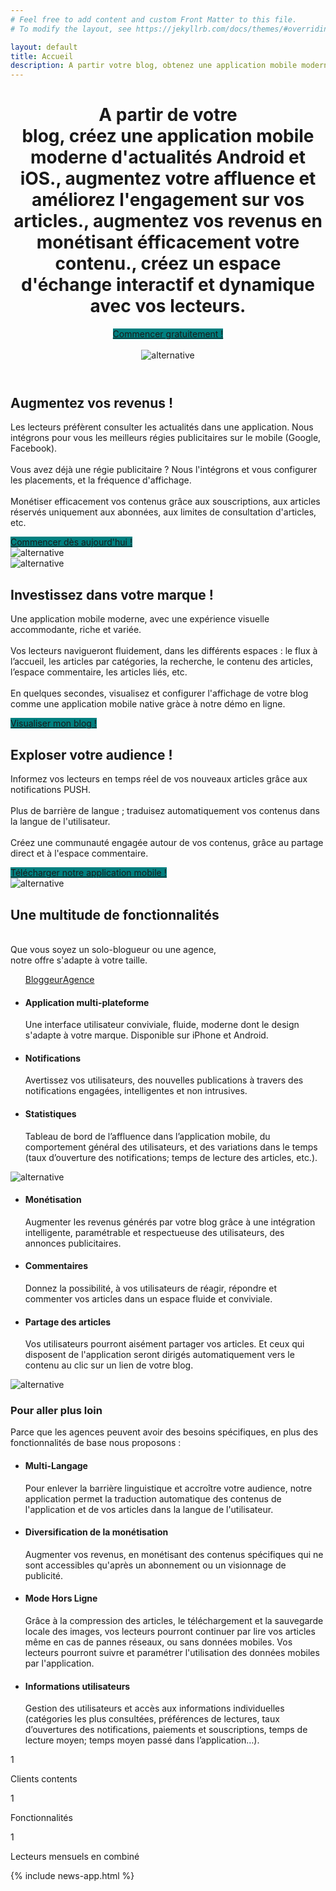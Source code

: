 ```yaml
---
# Feel free to add content and custom Front Matter to this file.
# To modify the layout, see https://jekyllrb.com/docs/themes/#overriding-theme-defaults

layout: default
title: Accueil
description: A partir votre blog, obtenez une application mobile moderne, améliorez votre engagement et augmentez vos revenus.
---
```



<!-- Header -->
<header id="header" class="header">
    <div class="container">
        <div class="row">
            <div class="col-lg-6">
                <div class="text-container">
                    <h1>A partir de votre <br>blog,
                        <span id="js-rotating">
                            créez une application mobile moderne d'actualités Android et iOS.,
                            augmentez votre affluence et améliorez l'engagement sur vos articles.,
                            augmentez vos revenus en monétisant éfficacement votre contenu.,
                            créez un espace d'échange interactif et dynamique avec vos lecteurs.
                            </span>
                    </h1>
                    <a style="background-color: teal; !important;" class="btn-solid-lg" href="/offers">
                        Commencer gratuitement !
                    </a>
                    <br><br>
                </div>
                <!-- end of text-container -->
            </div>
            <!-- end of col -->
            <div class="col-lg-6">
                <img class="img-fluid" src="/assets/images/demos/presentation.png" alt="alternative">
            </div>
            <!-- end of col -->
        </div>
        <!-- end of row -->
    </div>
    <!-- end of container -->
</header>
<!-- end of header -->
<!-- end of header -->

<!-- Details 1 -->
<div class="basic-2 bg-dark-blue">
    <div class="container">
        <div class="row">
            <div class="col-lg-6">
                <div class="text-container">
                    <h2>Augmentez vos revenus !</h2>
                    <p>
                        Les lecteurs préfèrent consulter les actualités dans une application.
                        Nous intégrons pour vous les meilleurs régies publicitaires sur le mobile (Google, Facebook).
                        <br><br> Vous avez déjà une régie publicitaire ? Nous l'intégrons et vous configurer les placements,
                        et la fréquence d'affichage.
                        <br><br> Monétiser efficacement vos contenus grâce aux souscriptions, aux articles réservés 
                        uniquement aux abonnées, aux limites de consultation d'articles, etc.
                    </p>
                    <a style="background-color: teal;" class="btn-solid-reg" href="/offers">
                        Commencer dès aujourd'hui !
                    </a>
                </div>
                <!-- end of text-container -->
            </div>
            <!-- end of col -->
            <div class="col-lg-6">
                <div class="image-container">
                    <img class="img-fluid" src="/assets/images/demos/action.png" alt="alternative">
                </div>
                <!-- end of image-container -->
            </div>
            <!-- end of col -->
        </div>
        <!-- end of row -->
        <div class="row">
            <div class="col-lg-6">
                <div class="image-container">
                    <img class="img-fluid" src="/assets/images/demos/action.png" alt="alternative">
                </div>
                <!-- end of image-container -->
            </div>
            <!-- end of col -->
            <div class="col-lg-6">
                <div class="text-container">
                    <h2>Investissez dans votre marque !</h2>
                    <p>
                        Une application mobile moderne, avec une expérience visuelle accommodante, riche et variée.
                        <br><br> Vos lecteurs navigueront fluidement, dans les différents espaces : le flux à l’accueil,
                        les articles par catégories, la recherche, le contenu des articles, l’espace commentaire, 
                        les articles liés, etc.
                        <br><br> En quelques secondes, visualisez et configurer l'affichage de votre blog comme une 
                        application mobile native gràce à notre démo en ligne.
                    </p>
                    <a style="background-color: teal;" class="btn-solid-reg" href="https://mynewsdemo.theresilient.dev/">
                        Visualiser mon blog !
                    </a>
                </div>
                <!-- end of text-container -->
            </div>
            <!-- end of col -->
        </div>
        <!-- end of row -->
        <div class="row">
            <div class="col-lg-6">
                <div class="text-container">
                    <h2>Exploser votre audience !</h2>
                    <p>
                        Informez vos lecteurs en temps réel de vos nouveaux articles grâce aux notifications PUSH.
                        <br><br> Plus de barrière de langue ; traduisez automatiquement vos contenus dans la langue de 
                        l'utilisateur.
                        <br><br> Créez une communauté engagée autour de vos contenus, grâce au partage direct et à
                        l'espace commentaire.
                    </p>
                    <a style="background-color: teal;" class="btn-solid-reg" href="/">
                        Télécharger notre application mobile !
                    </a>
                </div>
                <!-- end of text-container -->
            </div>
            <!-- end of col -->
            <div class="col-lg-6">
                <div class="image-container">
                    <img class="img-fluid" src="/assets/images/demos/action.png" alt="alternative">
                </div>
                <!-- end of image-container -->
            </div>
            <!-- end of col -->
        </div>
        <!-- end of row -->
    </div>
    <!-- end of container -->
</div>
<!-- end of details 1 -->

<!-- Features -->
<div id="features" class="tabs">
    <div class="container">
        <div class="row">
            <div class="col-lg-12">
                <h2 class="h2-heading">Une multitude de fonctionnalités</h2>
                <div class="p-heading">
                    <br> Que vous soyez un solo-blogueur ou une agence,<br> notre offre s'adapte à votre taille.
                </div>
            </div>
            <!-- end of col -->
        </div>
        <!-- end of row -->
        <div class="row">
            <!-- Tabs Links -->
            <ul class="nav nav-tabs" id="templateTabs" role="tablist">
                <li style="display: flex;" class="nav-item">
                    <a class="nav-link active" id="nav-blogger" data-toggle="tab" href="#blogger"
                       role="tab" aria-controls="blogger" aria-selected="true">Bloggeur</a>
                    <a class="nav-link" id="nav-agency" data-toggle="tab" href="#agency" role="tab"
                       aria-controls="tab-1" aria-selected="true">Agence</a>
                </li>
            </ul>
            <!-- end of tabs links -->
            <!-- Tabs Content-->
            <div class="tab-content" id="templateTabsContent">
                <!-- Tab -->
                <div class="tab-pane fade show active" id="blogger" role="tabpanel"
                     aria-labelledby="blogger">
                    <div class="container">
                        <div class="row">
                            <!-- Icon Cards Pane -->
                            <div class="col-lg-4">
                                <ul class="list-unstyled li-space-lg first">
                                    <li class="media">
                                            <span class="fa-stack">
                                                <i class="fas fa-circle fa-stack-2x"></i>
                                                <i class="far fa-check-circle fa-stack-1x"></i>
                                            </span>
                                        <div class="media-body">
                                            <h4>Application multi-plateforme</h4>
                                            <p>
                                                Une interface utilisateur conviviale, fluide, moderne dont le design 
                                                s'adapte à votre marque.
                                                Disponible sur iPhone et Android.
                                            </p>
                                        </div>
                                    </li>
                                    <li class="media">
                                            <span class="fa-stack">
                                                <i class="fas fa-circle fa-stack-2x"></i>
                                                <i class="far fa-bell fa-stack-1x"></i>
                                            </span>
                                        <div class="media-body">
                                            <h4>Notifications</h4>
                                            <p>
                                                Avertissez vos utilisateurs, des nouvelles publications à travers des
                                                notifications engagées, intelligentes et non intrusives.
                                            </p>
                                        </div>
                                    </li>
                                    <li class="media">
                                            <span class="fa-stack">
                                                <i class="fas fa-circle fa-stack-2x"></i>
                                                <i class="fas fa-desktop fa-stack-1x"></i>
                                            </span>
                                        <div class="media-body">
                                            <h4>Statistiques</h4>
                                            <p>
                                                Tableau de bord de l’affluence dans l’application mobile, du comportement 
                                                général des utilisateurs, et des variations dans le temps 
                                                (taux d’ouverture des notifications; temps de lecture des articles, etc.).
                                            </p>
                                        </div>
                                    </li>
                                </ul>
                            </div>
                            <!-- end of col -->
                            <!-- end of icon cards pane -->
                            <!-- Image Pane -->
                            <div class="col-lg-4">
                                <img style="margin: auto 0" class="img-fluid" src="/assets/images/demos/article_header.png" alt="alternative">
                            </div>
                            <!-- end of col -->
                            <!-- end of image pane -->
                            <!-- Icon Cards Pane -->
                            <div class="col-lg-4">
                                <ul class="list-unstyled li-space-lg">
                                    <li class="media">
                                            <span class="fa-stack">
                                                <i class="fas fa-circle fa-stack-2x"></i>
                                                <i class="fas fa-money-bill fa-stack-1x"></i>
                                            </span>
                                        <div class="media-body">
                                            <h4>Monétisation</h4>
                                            <p>
                                                Augmenter les revenus générés par votre blog grâce à une intégration
                                                intelligente, paramétrable et respectueuse des utilisateurs, des
                                                annonces publicitaires.
                                            </p>
                                        </div>
                                    </li>
                                    <li class="media">
                                            <span class="fa-stack">
                                                <i class="fas fa-circle fa-stack-2x"></i>
                                                <i class="fas fa-comment fa-stack-1x"></i>
                                            </span>
                                        <div class="media-body">
                                            <h4>Commentaires</h4>
                                            <p>
                                                Donnez la possibilité, à vos utilisateurs de réagir, répondre et
                                                commenter vos articles dans un espace fluide et conviviale.
                                            </p>
                                        </div>
                                    </li>
                                    <li class="media">
                                            <span class="fa-stack">
                                                <i class="fas fa-circle fa-stack-2x"></i>
                                                <i class="far fa-share-square fa-stack-1x"></i>
                                            </span>
                                        <div class="media-body">
                                            <h4>Partage des articles</h4>
                                            <p>
                                                Vos utilisateurs pourront aisément partager vos articles.
                                                Et ceux qui disposent de l'application seront dirigés automatiquement   
                                                vers le contenu au clic sur un lien de votre blog.
                                            </p>
                                        </div>
                                    </li>
                                </ul>
                            </div>
                            <!-- end of col -->
                            <!-- end of icon cards pane -->
                        </div>
                        <!-- end of row -->
                    </div>
                    <!-- end of container -->
                </div>
                <!-- end of tab-pane -->
                <!-- end of tab -->
                <!-- Tab -->
                <div class="tab-pane fade" id="agency" role="tabpanel" aria-labelledby="agency">
                    <div class="container">
                        <div class="row">
                            <!-- Image Pane -->
                            <div class="col-lg-4">
                                <img class="img-fluid" src="/assets/images/demos/home_offline_dark.png"
                                     alt="alternative">
                            </div>
                            <!-- end of col -->
                            <!-- end of image pane -->
                            <!-- Text And Icon Cards Area -->
                            <div class="col-lg-8">
                                <h3>Pour aller plus loin</h3>
                                <p class="sub-heading">
                                    Parce que les agences peuvent avoir des besoins spécifiques, en plus des 
                                    fonctionnalités de base nous proposons :
                                </p>
                                <ul class="list-unstyled li-space-lg first">
                                    <li class="media">
                                            <span class="fa-stack">
                                                <i class="fas fa-circle fa-stack-2x"></i>
                                                <i class="fas fa-language fa-stack-1x"></i>
                                            </span>
                                        <div class="media-body">
                                            <h4>Multi-Langage</h4>
                                            <p>
                                                Pour enlever la barrière linguistique et accroître votre audience, notre
                                                application permet la traduction automatique des contenus de l'application 
                                                et de vos articles dans la langue de l'utilisateur.
                                            </p>
                                        </div>
                                    </li>
                                    <li class="media">
                                            <span class="fa-stack">
                                                <i class="fas fa-circle fa-stack-2x"></i>
                                                <i class="fas fa-lock fa-stack-1x"></i>
                                            </span>
                                        <div class="media-body">
                                            <h4>Diversification de la monétisation</h4>
                                            <p>
                                                Augmenter vos revenus, en monétisant des contenus spécifiques qui ne
                                                sont accessibles qu'après un abonnement ou un visionnage de publicité.
                                            </p>
                                        </div>
                                    </li>
                                    <li class="media">
                                            <span class="fa-stack">
                                                <i class="fas fa-circle fa-stack-2x"></i>
                                                <i class="fas fa-times-circle fa-stack-1x"></i>
                                            </span>
                                        <div class="media-body">
                                            <h4>Mode Hors Ligne</h4>
                                            <p>
                                                Grâce à la compression des articles, le téléchargement et la sauvegarde
                                                locale des images, vos lecteurs pourront continuer par lire vos articles
                                                même en cas de pannes réseaux, ou sans données mobiles.
                                                Vos lecteurs pourront suivre et paramétrer l'utilisation des données
                                                mobiles par l'application.
                                            </p>
                                        </div>
                                    </li>
                                </ul>
                                <ul class="list-unstyled li-space-lg">
                                    <li class="media">
                                            <span class="fa-stack">
                                                <i class="fas fa-circle fa-stack-2x"></i>
                                                <i class="fas fa-money-check fa-stack-1x"></i>
                                            </span>
                                        <div class="media-body">
                                            <h4>Informations utilisateurs</h4>
                                            <p>
                                                Gestion des utilisateurs et accès aux informations individuelles 
                                                (catégories les plus consultées, préférences de lectures, 
                                                taux d’ouvertures des notifications, paiements et souscriptions, 
                                                temps de lecture moyen; temps moyen passé dans l’application…).
                                            </p>
                                        </div>
                                    </li>
                                </ul>
                            </div>
                            <!-- end of col -->
                            <!-- end of text and icon cards area -->
                        </div>
                        <!-- end of row -->
                    </div>
                    <!-- end of container -->
                </div>
                <!-- end of tab-pane -->
                <!-- end of tab -->
            </div>
            <!-- end of tab-content -->
            <!-- end of tabs content -->
        </div>
        <!-- end of row -->
    </div>
    <!-- end of container -->
</div>
<!-- end of tabs -->
<!-- end of features -->

<!-- Statistics -->
<div class="counter">
    <div class="container">
        <div class="row">
            <div class="col-lg-12">
                <!-- Counter -->
                <div id="counter">
                    <div class="cell">
                        <i class="fas fa-users"></i>
                        <div class="counter-value number-count" data-count="3">1</div>
                        <p class="counter-info p-small">Clients contents</p>
                    </div>
                    <div class="cell">
                        <i class="fas fa-cogs green"></i>
                        <div class="counter-value number-count" data-count="+10">1</div>
                        <p class="counter-info p-small">Fonctionnalités</p>
                    </div>
                    <div class="cell">
                        <i class="fas fa-comments yellow"></i>
                        <div class="counter-value number-count" data-count="+10000">1</div>
                        <p class="counter-info p-small">Lecteurs mensuels en combiné</p>
                    </div>
                </div>
                <!-- end of counter -->
            </div>
        </div>
    </div>
</div>
<!-- end of counter -->
<!-- end of statistics -->

<!-- Download -->
<div class="basic-4" id="download">
    {% include news-app.html %}
</div>
<!-- end of basic-4 -->
<!-- end of download -->




